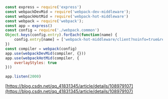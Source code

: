 ```javascript
const express = require('express')
const webpackDevMid = require('webpack-dev-middleware');
const webpackHotMid = require('webpack-hot-middleware')
const webpack = require('webpack');
const app = express()
const config = require('./webpack.common')
Object.keys(config.entry).forEach(function(name) {
    config.entry[name] = ['webpack-hot-middleware/client?noinfo=true&reload=true'].concat(config.entry[name])
})
const compiler = webpack(config)
app.use(webpackDevMid(compiler, {}))
app.use(webpackHotMid(compiler, {
    overlayStyles: true
}))
 
app.listen(2000)
```
[https://blog.csdn.net/qq_41831345/article/details/108979107](https://blog.csdn.net/qq_41831345/article/details/108979107)
